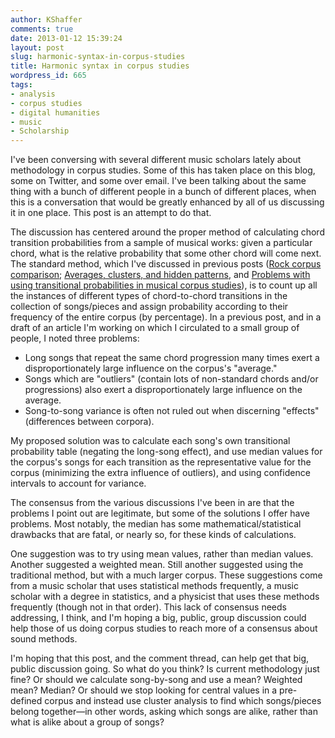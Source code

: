 ```yaml
---
author: KShaffer
comments: true
date: 2013-01-12 15:39:24
layout: post
slug: harmonic-syntax-in-corpus-studies
title: Harmonic syntax in corpus studies
wordpress_id: 665
tags:
- analysis
- corpus studies
- digital humanities
- music
- Scholarship
---
```


I've been conversing with several different music scholars lately about methodology in corpus studies. Some of this has taken place on this blog, some on Twitter, and some over email. I've been talking about the same thing with a bunch of different people in a bunch of different places, when this is a conversation that would be greatly enhanced by all of us discussing it in one place. This post is an attempt to do that.

The discussion has centered around the proper method of calculating chord transition probabilities from a sample of musical works: given a particular chord, what is the relative probability that some other chord will come next. The standard method, which I've discussed in previous posts ([Rock corpus comparison](/2012/12/rock-corpus-comparison/); [Averages, clusters, and hidden patterns](/2012/07/averages-clusters-and-hidden-patterns/), and [Problems with using transitional probabilities in musical corpus studies](/2012/06/problems-with-using-transitional-probability-in-musical-corpus-studies/)), is to count up all the instances of different types of chord-to-chord transitions in the collection of songs/pieces and assign probability according to their frequency of the entire corpus (by percentage). In a previous post, and in a draft of an article I'm working on which I circulated to a small group of people, I noted three problems:

	
* Long songs that repeat the same chord progression many times exert a disproportionately large influence on the corpus's "average."  
* Songs which are "outliers" (contain lots of non-standard chords and/or progressions) also exert a disproportionately large influence on the average.  
* Song-to-song variance is often not ruled out when discerning "effects" (differences between corpora).



My proposed solution was to calculate each song's own transitional probability table (negating the long-song effect), and use median values for the corpus's songs for each transition as the representative value for the corpus (minimizing the extra influence of outliers), and using confidence intervals to account for variance.

The consensus from the various discussions I've been in are that the problems I point out are legitimate, but some of the solutions I offer have problems. Most notably, the median has some mathematical/statistical drawbacks that are fatal, or nearly so, for these kinds of calculations.

One suggestion was to try using mean values, rather than median values. Another suggested a weighted mean. Still another suggested using the traditional method, but with a much larger corpus. These suggestions come from a music scholar that uses statistical methods frequently, a music scholar with a degree in statistics, and a physicist that uses these methods frequently (though not in that order). This lack of consensus needs addressing, I think, and I'm hoping a big, public, group discussion could help those of us doing corpus studies to reach more of a consensus about sound methods.

I'm hoping that this post, and the comment thread, can help get that big, public discussion going. So what do you think? Is current methodology just fine? Or should we calculate song-by-song and use a mean? Weighted mean? Median? Or should we stop looking for central values in a pre-defined corpus and instead use cluster analysis to find which songs/pieces belong together—in other words, asking which songs are alike, rather than what is alike about a group of songs?
